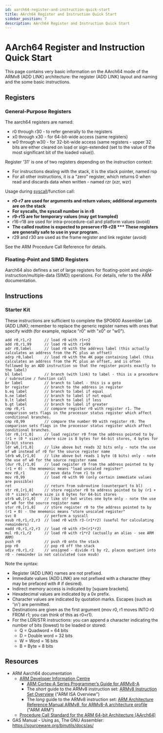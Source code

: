 ```yaml
---
id: aarch64-register-and-instruction-quick-start
title: AArch64 Register and Instruction Quick Start
sidebar_position: 7
description: AArch64 Register and Instruction Quick Start
---
```


# AArch64 Register and Instruction Quick Start

This page contains very basic information on the AArch64 mode of the ARMv8 (ADD LINK) architecture: the register (ADD LINK) layout and naming and the some basic instructions.

## Registers

### General-Purpose Registers

The aarch64 registers are named:

- r0 through r30 - to refer generally to the registers
- x0 through x30 - for 64-bit-wide access (same registers)
- w0 through w30 - for 32-bit-wide access (same registers - upper 32 bits are either cleared on load or sign-extended (set to the value of the most significant bit of the loaded value)).

Register '31' is one of two registers depending on the instruction context:

- For instructions dealing with the stack, it is the stack pointer, named rsp
- For all other instructions, it is a "zero" register, which returns 0 when read and discards data when written - named rzr (xzr, wzr)

Usage during [syscall](./syscalls.md)/function call:

- **r0-r7 are used for arguments and return values; additional arguments are on the stack**
- **For syscalls, the syscall number is in r8**
- **r9-r15 are for temporary values (may get trampled)**
- r16-r18 are used for intra-procedure-call and platform values (avoid)
- **The called routine is expected to preserve r19-r28 \*\*\* These registers are generally safe to use in your program.**
- r29 and r30 are used as the frame register and link register (avoid)

See the ARM Procedure Call Reference for details.

### Floating-Point and SIMD Registers

Aarch64 also defines a set of large registers for floating-point and single-instruction/multiple-data (SIMD) operations. For details, refer to the ARM documentation.

## Instructions

### Starter Kit

These instructions are sufficient to complete the SPO600 Assembler Lab (ADD LINK); remember to replace the generic register names with ones that specify width (for example, replace "r0" with "x0" or "w0").

```assembly
add r0,r1,r2      // load r0 with r1+r2
add r0,r1,99      // load r0 with r1+99
adr r0,label      // load r0 with the address label (this actually calculates an address from the PC plus an offset)
adrp r0,label     // load r0 with the 4K page containing label (this calculates an address from the PC plus an offset, and is often followed by an ADD instruction so that the register points exactly to the label)
bl label          // branch (with link) to label - this is a procedure / subroutine / function call
br label          // branch to label - this is a goto
br register       // branch to the address in register
b.eq label        // branch to label if equal
b.ne label        // branch to label if not equal
b.lt label        // branch to label if less
b.gt label        // branch to label if greater
cmp r0,r1         // compare register r0 with register r1. The comparison sets flags in the processor status register which affect conditional branches.
cmp r0,99         // compare the number 99 with register r0. The comparison sets flags in the processor status register which affect conditional branches.
ldr r0,[r1,0]     // load register r0 from the address pointed to by (r1 + (0 * size)) where size is 8 bytes for 64-bit stores, 4 bytes for 32-bit stores
ldr w0,[r1,0]     // like above but reads 32 bits only - note the use of w0 instead of r0 for the source register name
ldrb w0,[r1,0]    // like above but reads 1 byte (8 bits) only - note the use of w0 for the source register name
ldur r0,[r1,0]    // load register r0 from the address pointed to by (r1 + 0) - the mnemonic means "load unscaled register"
mov r0,r1         // move data from r1 to r0
mov r0,99         // load r0 with 99 (only certain immediate values are possible)
ret               // return from subroutine (counterpart to bl)
str r0,[r1,0]     // store register r0 to address pointed to by (r1 + (0 * size)) where size is 8 bytes for 64-bit stores
strb w0,[r1,0]    // like str but writes one byte only - note the use of w0 for the source register name
stur r0,[r1,0]    // store register r0 to the address pointed to by (r1 + 0) - the mnemonic means "store unscaled register"
svc 0             // perform a syscall
msub r0,r1,r2,r3  // load r0 with r3-(r1*r2) (useful for calculating remainders)
madd r0,r1,r2,r3  // load r0 with r3+(r1*r2)
mul r0,r1,r2      // load r0 with r1*r2 (actually an alias - see ARM ARM)
push r0           // push r0 onto the stack
pop r0            // pop r0 off the stack
udiv r0,r1,r2     // unsigned - divide r1 by r2, places quotient into r0 - remainder is not calculated (use msub)
```

Note the syntax:

- Register (ADD LINK) names are not prefixed.
- Immediate values (ADD LINK) are not prefixed with a character (they may be prefaced with # if desired).
- Indirect memory access is indicated by \[square brackets\].
- Hexadecimal values are indicated by a 0x prefix.
- Character values are indicated by quotation marks. Escapes (such as '\n') are permitted.
- Destinations are given as the first argument (mov r0, r1 moves INTO r0 FROM r1; you can think of this as r0=r1).
- For the LDR/STR instructions: you can append a character indicating the number of bits (lowest) to be loaded or stored:
    - Q = Quadword = 64 bits
    - D = Double word = 32 bits
    - W = Word = 16 bits
    - B = Byte = 8 bits

## Resources

- ARM Aarch64 documentation
  - [ARM Developer Information Centre](http://developer.arm.com/)
    - [ARM Cortex-A Series Programmer’s Guide for ARMv8-A](https://developer.arm.com/docs/den0024/latest)
    - The _short_ guide to the ARMv8 instruction set: [ARMv8 Instruction Set Overview](https://www.element14.com/community/servlet/JiveServlet/previewBody/41836-102-1-229511/ARM.Reference_Manual.pdf) ("ARM ISA Overview")
    - The _long_ guide to the ARMv8 instruction set: [ARM Architecture Reference Manual ARMv8, for ARMv8-A architecture profile](https://developer.arm.com/docs/ddi0487/latest/arm-architecture-reference-manual-armv8-for-armv8-a-architecture-profile) ("ARM ARM")
  - [Procedure Call Standard for the ARM 64-bit Architecture (AArch64)](https://developer.arm.com/docs/ihi0055/latest/procedure-call-standard-for-the-arm-64-bit-architecture)
- GAS Manual - Using as, The GNU Assembler: https://sourceware.org/binutils/docs/as/
